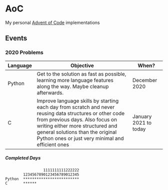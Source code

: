 # AoC
My personal [Advent of Code](https://adventofcode.com/) implementations
## Events
### 2020 Problems
Language|Objective|When?
--------|---------|-----
Python|Get to the solution as fast as possible, learning more language features along the way. Maybe cleanup afterwards. |December 2020
C|Improve language skills by starting each day from scratch and never reusing data structures or other code from previous days. Also focus on writing either more structured and general solutions than the original Python ones or just very minimal and efficient ones|January 2021 to today
##### Completed Days
                     1111111111222222
            1234567890123456789012345
    Python  *************************
    C       ******
